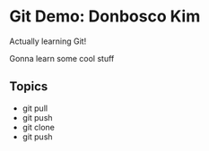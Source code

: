 # Git Demo: Donbosco Kim

Actually learning Git!

Gonna learn some cool stuff

## Topics

- git pull
- git push
- git clone
- git push
